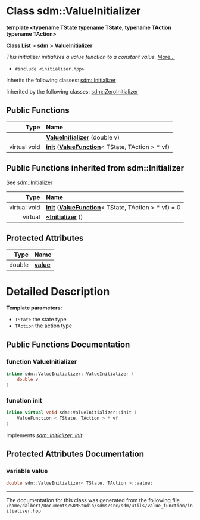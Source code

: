 
<NavBar active_item_id="2"/>

# Class sdm::ValueInitializer

**template &lt;typename TState typename TState, typename TAction typename TAction&gt;**


[**Class List**](annotated.md) **>** [**sdm**](namespacesdm.md) **>** [**ValueInitializer**](classsdm_1_1ValueInitializer.md)



_This initializer initializes a value function to a constant value._ [More...](#detailed-description)

* `#include <initializer.hpp>`



Inherits the following classes: [sdm::Initializer](classsdm_1_1Initializer.md)


Inherited by the following classes: [sdm::ZeroInitializer](classsdm_1_1ZeroInitializer.md)














## Public Functions

| Type | Name |
| ---: | :--- |
|   | [**ValueInitializer**](classsdm_1_1ValueInitializer.md#function-valueinitializer) (double v) <br> |
| virtual void | [**init**](classsdm_1_1ValueInitializer.md#function-init) ([**ValueFunction**](classsdm_1_1ValueFunction.md)&lt; TState, TAction &gt; \* vf) <br> |

## Public Functions inherited from sdm::Initializer

See [sdm::Initializer](classsdm_1_1Initializer.md)

| Type | Name |
| ---: | :--- |
| virtual void | [**init**](classsdm_1_1Initializer.md#function-init) ([**ValueFunction**](classsdm_1_1ValueFunction.md)&lt; TState, TAction &gt; \* vf) = 0<br> |
| virtual  | [**~Initializer**](classsdm_1_1Initializer.md#function-initializer) () <br> |







## Protected Attributes

| Type | Name |
| ---: | :--- |
|  double | [**value**](classsdm_1_1ValueInitializer.md#variable-value)  <br> |








# Detailed Description




**Template parameters:**


* `TState` the state type 
* `TAction` the action type 



    
## Public Functions Documentation


### function ValueInitializer 


```cpp
inline sdm::ValueInitializer::ValueInitializer (
    double v
) 
```



### function init 


```cpp
inline virtual void sdm::ValueInitializer::init (
    ValueFunction < TState, TAction > * vf
) 
```


Implements [*sdm::Initializer::init*](classsdm_1_1Initializer.md#function-init)

## Protected Attributes Documentation


### variable value 


```cpp
double sdm::ValueInitializer< TState, TAction >::value;
```



------------------------------
The documentation for this class was generated from the following file `/home/dalbert/Documents/SDMStudio/sdms/src/sdm/utils/value_function/initializer.hpp`